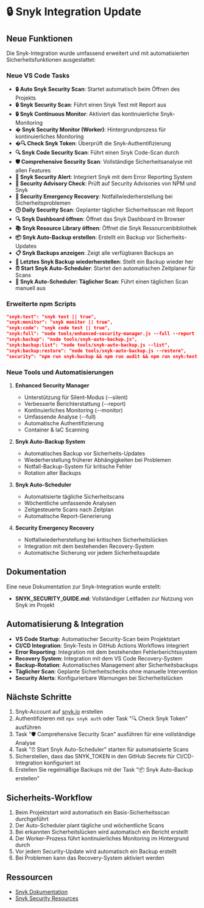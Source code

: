 # 🔒 Snyk Integration Update

## Neue Funktionen

Die Snyk-Integration wurde umfassend erweitert und mit automatisierten Sicherheitsfunktionen ausgestattet:

### Neue VS Code Tasks

- **🔒 Auto Snyk Security Scan**: Startet automatisch beim Öffnen des Projekts
- **🔒 Snyk Security Scan**: Führt einen Snyk Test mit Report aus
- **🔒 Snyk Continuous Monitor**: Aktiviert das kontinuierliche Snyk-Monitoring
- **� Snyk Security Monitor (Worker)**: Hintergrundprozess für kontinuierliches Monitoring
- **�🔍 Check Snyk Token**: Überprüft die Snyk-Authentifizierung
- **🔍 Snyk Code Security Scan**: Führt einen Snyk Code-Scan durch
- **🛡️ Comprehensive Security Scan**: Vollständige Sicherheitsanalyse mit allen Features
- **🚨 Snyk Security Alert**: Integriert Snyk mit dem Error Reporting System
- **📢 Security Advisory Check**: Prüft auf Security Advisories von NPM und Snyk
- **🚨 Security Emergency Recovery**: Notfallwiederherstellung bei Sicherheitsproblemen
- **🕒 Daily Security Scan**: Geplanter täglicher Sicherheitsscan mit Report
- **🔍 Snyk Dashboard öffnen**: Öffnet das Snyk Dashboard im Browser
- **📚 Snyk Resource Library öffnen**: Öffnet die Snyk Ressourcenbibliothek
- **📦 Snyk Auto-Backup erstellen**: Erstellt ein Backup vor Sicherheits-Updates
- **📋 Snyk Backups anzeigen**: Zeigt alle verfügbaren Backups an
- **🔄 Letztes Snyk Backup wiederherstellen**: Stellt ein Backup wieder her
- **⏰ Start Snyk Auto-Scheduler**: Startet den automatischen Zeitplaner für Scans
- **🔄 Snyk Auto-Scheduler: Täglicher Scan**: Führt einen täglichen Scan manuell aus

### Erweiterte npm Scripts

```json
"snyk:test": "snyk test || true",
"snyk:monitor": "snyk monitor || true",
"snyk:code": "snyk code test || true",
"snyk:full": "node tools/enhanced-security-manager.js --full --report || true",
"snyk:backup": "node tools/snyk-auto-backup.js",
"snyk:backup:list": "node tools/snyk-auto-backup.js --list",
"snyk:backup:restore": "node tools/snyk-auto-backup.js --restore",
"security": "npm run snyk:backup && npm run audit && npm run snyk:test && npm run snyk:code",
```

### Neue Tools und Automatisierungen

1. **Enhanced Security Manager**
   - Unterstützung für Silent-Modus (--silent)
   - Verbesserte Berichterstattung (--report)
   - Kontinuierliches Monitoring (--monitor)
   - Umfassende Analyse (--full)
   - Automatische Authentifizierung
   - Container & IaC Scanning

2. **Snyk Auto-Backup System**
   - Automatisches Backup vor Sicherheits-Updates
   - Wiederherstellung früherer Abhängigkeiten bei Problemen
   - Notfall-Backup-System für kritische Fehler
   - Rotation alter Backups

3. **Snyk Auto-Scheduler**
   - Automatisierte tägliche Sicherheitscans
   - Wöchentliche umfassende Analysen
   - Zeitgesteuerte Scans nach Zeitplan
   - Automatische Report-Generierung

4. **Security Emergency Recovery**
   - Notfallwiederherstellung bei kritischen Sicherheitslücken
   - Integration mit dem bestehenden Recovery-System
   - Automatische Sicherung vor jedem Sicherheitsupdate

## Dokumentation

Eine neue Dokumentation zur Snyk-Integration wurde erstellt:

- **SNYK_SECURITY_GUIDE.md**: Vollständiger Leitfaden zur Nutzung von Snyk im Projekt

## Automatisierung & Integration

- **VS Code Startup**: Automatischer Security-Scan beim Projektstart
- **CI/CD Integration**: Snyk-Tests in GitHub Actions Workflows integriert
- **Error Reporting**: Integration mit dem bestehenden Fehlerberichtssystem
- **Recovery System**: Integration mit dem VS Code Recovery-System
- **Backup-Rotation**: Automatisches Management alter Sicherheitsbackups
- **Täglicher Scan**: Geplante Sicherheitschecks ohne manuelle Intervention
- **Security Alerts**: Konfigurierbare Warnungen bei Sicherheitslücken

## Nächste Schritte

1. Snyk-Account auf [snyk.io](https://snyk.io/) erstellen
2. Authentifizieren mit `npx snyk auth` oder Task "🔍 Check Snyk Token" ausführen
3. Task "🛡️ Comprehensive Security Scan" ausführen für eine vollständige Analyse
4. Task "⏰ Start Snyk Auto-Scheduler" starten für automatisierte Scans
5. Sicherstellen, dass das SNYK_TOKEN in den GitHub Secrets für CI/CD-Integration konfiguriert ist
6. Erstellen Sie regelmäßige Backups mit der Task "📦 Snyk Auto-Backup erstellen"

## Sicherheits-Workflow

1. Beim Projektstart wird automatisch ein Basis-Sicherheitsscan durchgeführt
2. Der Auto-Scheduler plant tägliche und wöchentliche Scans
3. Bei erkannten Sicherheitslücken wird automatisch ein Bericht erstellt
4. Der Worker-Prozess führt kontinuierliches Monitoring im Hintergrund durch
5. Vor jedem Security-Update wird automatisch ein Backup erstellt
6. Bei Problemen kann das Recovery-System aktiviert werden

## Ressourcen

- [Snyk Dokumentation](https://snyk.io/docs/)
- [Snyk Security Resources](https://snyk.io/de/resource-library/)
